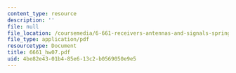 ```yaml
---
content_type: resource
description: ''
file: null
file_location: /coursemedia/6-661-receivers-antennas-and-signals-spring-2003/4be82e4301b485e613c2b0569050e9e5_6661_hw07.pdf
file_type: application/pdf
resourcetype: Document
title: 6661_hw07.pdf
uid: 4be82e43-01b4-85e6-13c2-b0569050e9e5
---
```

